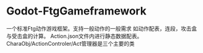 # Godot-FtgGameframework
一个标准Ftg动作游戏框架。支持一般动作的一般需求 如动作配表，连段，攻击盒与受击盒的计算。
Action.json文件内进行静态数据配表。
 CharaObj/ActionControler/Act管理器是三个主要的类
